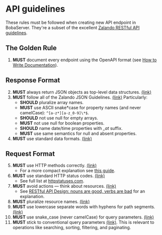 # API guidelines

These rules must be followed when creating new API endpoint in BobaServer. They're a subset of the excellent [Zalando RESTful API guidelines](https://opensource.zalando.com/restful-api-guidelines/).

## The Golden Rule

1. **MUST** document every endpoint using the OpenAPI format (see [How to Write Documentation](./API-endpoints.md#documentation)).

## Response Format

2. **MUST** always return JSON objects as top-level data structures. [(link)](https://opensource.zalando.com/restful-api-guidelines/#110)
3. **MUST** follow all of the Zalando JSON Guidelines. [(link)](https://opensource.zalando.com/restful-api-guidelines/#json-guidelines) Particularly:
   - **SHOULD** pluralize array names.
   - **MUST** use ASCII snake*case for property names (and never camelCase): `^[a-z*][a-z_0-9]\*$`.
   - **SHOULD** not use null for empty arrays.
   - **MUST** not use null for boolean properties.
   - **SHOULD** name date/time properties with _\_at_ suffix.
   - **MUST** use same semantics for null and absent properties.
4. **MUST** use standard data formats. [(link)](https://opensource.zalando.com/restful-api-guidelines/#238)

## Request Format

5. **MUST** use HTTP methods correctly. [(link)](https://opensource.zalando.com/restful-api-guidelines/#148)
   - For a more compact explanation see [this guide](https://www.restapitutorial.com/lessons/httpmethods.html).
6. **MUST** use standard HTTP status codes. [(link)](https://opensource.zalando.com/restful-api-guidelines/#150)
   - See full list at [httpstatuses.com](https://httpstatuses.com/).
7. **MUST** avoid actions — think about resources. [(link)](https://opensource.zalando.com/restful-api-guidelines/#138)
   - See [RESTful API Design: nouns are good, verbs are bad](https://cloud.google.com/blog/products/api-management/restful-api-design-nouns-are-good-verbs-are-bad) for an explanation.
8. **MUST** pluralize resource names. [(link)](https://opensource.zalando.com/restful-api-guidelines/#134)
9. **MUST** use lowercase separate words with hyphens for path segments. [(link)](https://opensource.zalando.com/restful-api-guidelines/#129)
10. **MUST** use snake_case (never camelCase) for query parameters. [(link)](https://opensource.zalando.com/restful-api-guidelines/#130)
11. **MUST** stick to conventional query parameters [(link)](https://opensource.zalando.com/restful-api-guidelines/#137). This is relevant to operations like searching, sorting, filtering, and paginating.
